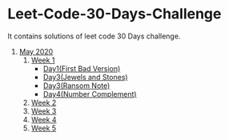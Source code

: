 # Leet-Code-30-Days-Challenge
It contains solutions of leet code 30 Days challenge.

1. [May 2020](https://github.com/DhanabalShanmugam/Leet-Code-30-Days-Challenge/tree/master/May2020)
   1) [Week 1](https://github.com/DhanabalShanmugam/Leet-Code-30-Days-Challenge/tree/master/May2020/Week1)
        * [Day1(First Bad Version)](https://github.com/DhanabalShanmugam/Leet-Code-30-Days-Challenge/tree/master/May2020/Week1/Day1)
        - [Day3(Jewels and Stones)](https://github.com/DhanabalShanmugam/Leet-Code-30-Days-Challenge/tree/master/May2020/Week1/Day2)
        - [Day3(Ransom Note)](https://github.com/DhanabalShanmugam/Leet-Code-30-Days-Challenge/tree/master/May2020/Week1/Day3)
        - [Day4(Number Complement)](https://github.com/DhanabalShanmugam/Leet-Code-30-Days-Challenge/tree/master/May2020/Week1/Day4)
   2) [Week 2](https://github.com/DhanabalShanmugam/Leet-Code-30-Days-Challenge/tree/master/May2020/Week2)
   3) [Week 3](https://github.com/DhanabalShanmugam/Leet-Code-30-Days-Challenge/tree/master/May2020/Week3)
   4) [Week 4](https://github.com/DhanabalShanmugam/Leet-Code-30-Days-Challenge/tree/master/May2020/Week4)
   5) [Week 5](https://github.com/DhanabalShanmugam/Leet-Code-30-Days-Challenge/tree/master/May2020/Week5)
